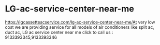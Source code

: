 # LG-ac-service-center-near-me
https://lgcassetteacservice.com/lg-ac-service-center-near-me/At very low cost we are providing service for all models of air conditioners like split ac, duct ac, LG ac service center near me click to call us : 9133393345,9133393346  
